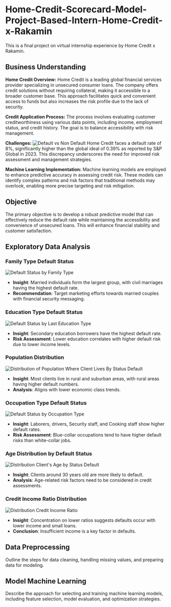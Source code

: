 # Home-Credit-Scorecard-Model-Project-Based-Intern-Home-Credit-x-Rakamin

This is a final project on virtual internship experience by Home Credit x Rakamin.

## Business Understanding

**Home Credit Overview:** Home Credit is a leading global financial services provider specializing in unsecured consumer loans. The company offers credit solutions without requiring collateral, making it accessible to a broader customer base. This approach facilitates quick and convenient access to funds but also increases the risk profile due to the lack of security.

**Credit Application Process:** The process involves evaluating customer creditworthiness using various data points, including income, employment status, and credit history. The goal is to balance accessibility with risk management.

**Challenges:** 
![Default vs Non Default](https://github.com/user-attachments/assets/a1304604-d3b6-44b8-aa0d-a3885482c734)
Home Credit faces a default rate of 8%, significantly higher than the global ideal of 0.39% as reported by S&P Global in 2023. This discrepancy underscores the need for improved risk assessment and management strategies.

**Machine Learning Implementation:** Machine learning models are employed to enhance predictive accuracy in assessing credit risk. These models can identify complex patterns and risk factors that traditional methods may overlook, enabling more precise targeting and risk mitigation.

## Objective

The primary objective is to develop a robust predictive model that can effectively reduce the default rate while maintaining the accessibility and convenience of unsecured loans. This will enhance financial stability and customer satisfaction.

## Exploratory Data Analysis

### Family Type Default Status
![Default Status by Family Type](https://github.com/user-attachments/assets/0508c401-4a81-41ac-8588-fc194b0e1271)
- **Insight**: Married individuals form the largest group, with civil marriages having the highest default rate.
- **Recommendation**: Target marketing efforts towards married couples with financial security messaging.

### Education Type Default Status
![Default Status by Last Education Type](https://github.com/user-attachments/assets/5edff3af-dfbb-412c-9a3e-983d7e404a47)
- **Insight**: Secondary education borrowers have the highest default rate.
- **Risk Assessment**: Lower education correlates with higher default risk due to lower income levels.

### Population Distribution
![Distribution of Population Where Client Lives By Status Default](https://github.com/user-attachments/assets/c7bdb967-f417-467c-89f2-81df825a14d7)
- **Insight**: Most clients live in rural and suburban areas, with rural areas having higher default numbers.
- **Analysis**: Aligns with lower economic class trends.

### Occupation Type Default Status
![Default Status by Occupation Type](https://github.com/user-attachments/assets/1e53ed5d-0a24-4ebf-aa03-a0951d571c36)
- **Insight**: Laborers, drivers, Security staff, and Cooking staff show higher default rates.
- **Risk Assessment**: Blue-collar occupations tend to have higher default risks than white-collar jobs.

### Age Distribution by Default Status
![Distribution Client's Age by Status Default](https://github.com/user-attachments/assets/eac2aad0-6a57-4a65-a6a1-3ecb0777f35e)
- **Insight**: Clients around 30 years old are more likely to default.
- **Analysis**: Age-related risk factors need to be considered in credit assessments.

### Credit Income Ratio Distribution
![Distribution Credit Income Ratio](https://github.com/user-attachments/assets/c422b5a0-58d0-4da9-b6a7-121a278f6b4f)
- **Insight**: Concentration on lower ratios suggests defaults occur with lower income and small loans.
- **Conclusion**: Insufficient income is a key factor in defaults.

## Data Preprocessing

Outline the steps for data cleaning, handling missing values, and preparing data for modeling.

## Model Machine Learning

Describe the approach for selecting and training machine learning models, including feature selection, model evaluation, and optimization strategies.
